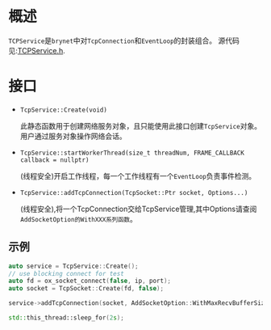 # 概述
`TCPService`是`brynet`中对`TcpConnection`和`EventLoop`的封装组合。
源代码见:[TCPService.h](https://github.com/IronsDu/brynet/blob/master/include/brynet/net/TCPService.hpp).</br>

# 接口

- `TcpService::Create(void)`
  

    此静态函数用于创建网络服务对象，且只能使用此接口创建`TcpService`对象。</br>
    用户通过服务对象操作网络会话。

- `TcpService::startWorkerThread(size_t threadNum, FRAME_CALLBACK callback = nullptr)`

    (线程安全)开启工作线程，每一个工作线程有一个`EventLoop`负责事件检测。


- `TcpService::addTcpConnection(TcpSocket::Ptr socket, Options...)`

    (线程安全),将一个TcpConnection交给TcpService管理,其中Options请查阅`AddSocketOption的WithXXX系列函数`。


## 示例
```C++
auto service = TcpService::Create();
// use blocking connect for test
auto fd = ox_socket_connect(false, ip, port);
auto socket = TcpSocket::Create(fd, false);

service->addTcpConnection(socket, AddSocketOption::WithMaxRecvBufferSize(1024*1024));

std::this_thread::sleep_for(2s);
```
